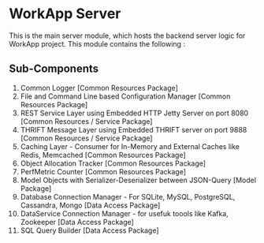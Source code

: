 # WorkApp Server

This is the main server module, which hosts the backend server logic for WorkApp project. This module contains the following : 

## Sub-Components

  1. Common Logger [Common Resources Package]
  2. File and Command Line based Configuration Manager [Common Resources Package]
  3. REST Service Layer using Embedded HTTP Jetty Server on port 8080 [Common Resources / Service Package]
  4. THRIFT Message Layer using Embedded THRIFT server on port 9888 [Common Resources / Service Package]
  5. Caching Layer - Consumer for In-Memory and External Caches like Redis, Memcached [Common Resources Package]
  6. Object Allocation Tracker [Common Resources Package]
  7. PerfMetric Counter [Common Resources Package] 
  8. Model Objects with Serializer-Deserializer between JSON-Query [Model Package] 
  9. Database Connection Manager - For SQLite, MySQL, PostgreSQL, Cassandra, Mongo [Data Access Package]
  10. DataService Connection Manager - for usefuk toools like Kafka, Zookeeper [Data Access Package]
  11. SQL Query Builder [Data Access Package]
